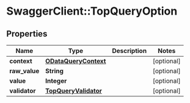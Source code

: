 # SwaggerClient::TopQueryOption

## Properties
Name | Type | Description | Notes
------------ | ------------- | ------------- | -------------
**context** | [**ODataQueryContext**](ODataQueryContext.md) |  | [optional] 
**raw_value** | **String** |  | [optional] 
**value** | **Integer** |  | [optional] 
**validator** | [**TopQueryValidator**](TopQueryValidator.md) |  | [optional] 



